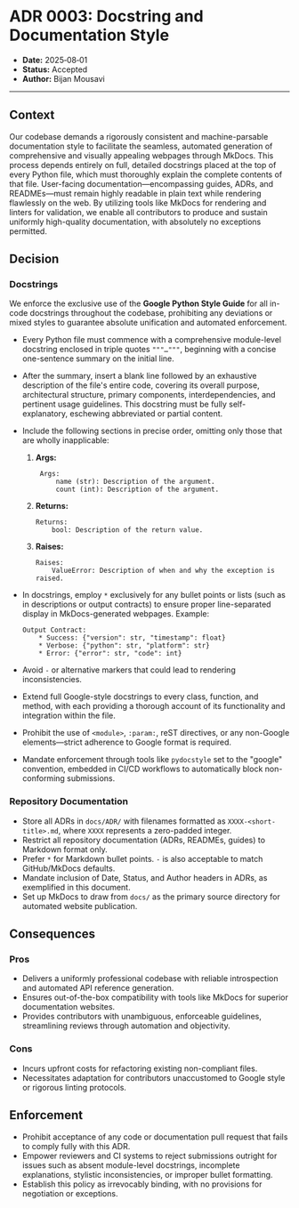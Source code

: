 # ADR 0003: Docstring and Documentation Style

- **Date:** 2025‑08‑01
- **Status:** Accepted
- **Author:** Bijan Mousavi

---

## Context
Our codebase demands a rigorously consistent and machine-parsable documentation style to facilitate the seamless, automated generation of comprehensive and visually appealing webpages through MkDocs. This process depends entirely on full, detailed docstrings placed at the top of every Python file, which must thoroughly explain the complete contents of that file. User-facing documentation—encompassing guides, ADRs, and READMEs—must remain highly readable in plain text while rendering flawlessly on the web. By utilizing tools like MkDocs for rendering and linters for validation, we enable all contributors to produce and sustain uniformly high-quality documentation, with absolutely no exceptions permitted.

## Decision
### Docstrings
We enforce the exclusive use of the **Google Python Style Guide** for all in-code docstrings throughout the codebase, prohibiting any deviations or mixed styles to guarantee absolute unification and automated enforcement.

* Every Python file must commence with a comprehensive module-level docstring enclosed in triple quotes `"""…"""`, beginning with a concise one-sentence summary on the initial line.
* After the summary, insert a blank line followed by an exhaustive description of the file's entire code, covering its overall purpose, architectural structure, primary components, interdependencies, and pertinent usage guidelines. This docstring must be fully self-explanatory, eschewing abbreviated or partial content.
* Include the following sections in precise order, omitting only those that are wholly inapplicable:

     1. **Args:**
        ```
         Args:
             name (str): Description of the argument.
             count (int): Description of the argument.
        ```
     2. **Returns:**
        ```
        Returns:
            bool: Description of the return value.
        ```
     3. **Raises:**
        ```
        Raises:
            ValueError: Description of when and why the exception is raised.
        ```

* In docstrings, employ `*` exclusively for any bullet points or lists (such as in descriptions or output contracts) to ensure proper line-separated display in MkDocs-generated webpages. Example:
  ```
  Output Contract:
      * Success: {"version": str, "timestamp": float}
      * Verbose: {"python": str, "platform": str}
      * Error: {"error": str, "code": int}
  ```
* Avoid `-` or alternative markers that could lead to rendering inconsistencies.
* Extend full Google-style docstrings to every class, function, and method, with each providing a thorough account of its functionality and integration within the file.
* Prohibit the use of `<module>`, `:param:`, reST directives, or any non-Google elements—strict adherence to Google format is required.
* Mandate enforcement through tools like `pydocstyle` set to the "google" convention, embedded in CI/CD workflows to automatically block non-conforming submissions.

### Repository Documentation
* Store all ADRs in `docs/ADR/` with filenames formatted as `XXXX-<short-title>.md`, where `XXXX` represents a zero-padded integer.
* Restrict all repository documentation (ADRs, READMEs, guides) to Markdown format only.
* Prefer `*` for Markdown bullet points. `-` is also acceptable to match GitHub/MkDocs defaults.
* Mandate inclusion of Date, Status, and Author headers in ADRs, as exemplified in this document.
* Set up MkDocs to draw from `docs/` as the primary source directory for automated website publication.

## Consequences
### Pros
* Delivers a uniformly professional codebase with reliable introspection and automated API reference generation.
* Ensures out-of-the-box compatibility with tools like MkDocs for superior documentation websites.
* Provides contributors with unambiguous, enforceable guidelines, streamlining reviews through automation and objectivity.

### Cons
* Incurs upfront costs for refactoring existing non-compliant files.
* Necessitates adaptation for contributors unaccustomed to Google style or rigorous linting protocols.

## Enforcement
* Prohibit acceptance of any code or documentation pull request that fails to comply fully with this ADR.
* Empower reviewers and CI systems to reject submissions outright for issues such as absent module-level docstrings, incomplete explanations, stylistic inconsistencies, or improper bullet formatting.
* Establish this policy as irrevocably binding, with no provisions for negotiation or exceptions.
